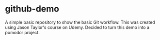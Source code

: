 # github-demo
A simple basic repository to show the basic Git workflow.
This was created using Jason Taylor's course on Udemy.
Decided to turn this demo into a pomodor project.
